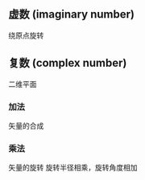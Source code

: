 ## 虚数 (imaginary number) 
绕原点旋转   

## 复数 (complex number)
二维平面   
### 加法
矢量的合成
### 乘法   
矢量的旋转 
旋转半径相乘，旋转角度相加
